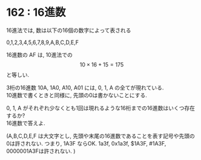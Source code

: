 # 162 : 16進数

16進法では, 数は以下の16個の数字によって表される

0,1,2,3,4,5,6,7,8,9,A,B,C,D,E,F

16進数の AF は, 10進法での$$10\times 16 + 15 = 175$$と等しい.

3桁の16進数 10A, 1A0, A10, A01 には, 0, 1, A の全てが現れている.\
10進数で書くときと同様に, 先頭の0は書かないことにする.

0, 1, A がそれぞれ少なくとも1回は現れるような16桁までの16進数はいくつ存在するか?\
16進数で答えよ.

(A,B,C,D,E,F は大文字とし, 先頭や末尾の16進数であることを表す記号や先頭の0は許されない. つまり, 1A3F ならOK. 1a3f, 0x1a3f, $1A3F, #1A3F, 0000001A3Fは許されない. )
